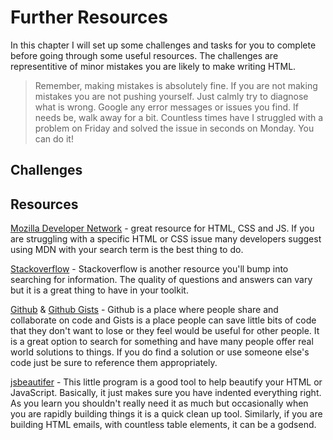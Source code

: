 # Further Resources

In this chapter I will set up some challenges and tasks for you to complete before going through some useful resources. The challenges are representitive of minor mistakes you are likely to make writing HTML. 

> Remember, making mistakes is absolutely fine. If you are not making mistakes you are not pushing yourself. Just calmly try to diagnose what is wrong. Google any error messages or issues you find. If needs be, walk away for a bit. Countless times have I struggled with a problem on Friday and solved the issue in seconds on Monday. You can do it!

## Challenges

## Resources

[Mozilla Developer Network](https://developer.mozilla.org/) - great resource for HTML, CSS and JS. If you are struggling with a specific HTML or CSS issue many developers suggest using MDN with your search term is the best thing to do.

[Stackoverflow](http://stackoverflow.com/) - Stackoverflow is another resource you'll bump into searching for information. The quality of questions and answers can vary but it is a great thing to have in your toolkit.

[Github](https://github.com/) & [Github Gists](https://gist.github.com/) - Github is a place where people share and collaborate on code and Gists is a place people can save little bits of code that they don't want to lose or they feel would be useful for other people. It is a great option to search for something and have many people offer real world solutions to things. If you do find a solution or use someone else's code just be sure to reference them appropriately.

[jsbeautifer](http://jsbeautifier.org/) - This little program is a good tool to help beautify your HTML or JavaScript. Basically, it just makes sure you have indented everything right. As you learn you shouldn't really need it as much but occasionally when you are rapidly building things it is a quick clean up tool. Similarly, if you are building HTML emails, with countless table elements, it can be a godsend.

